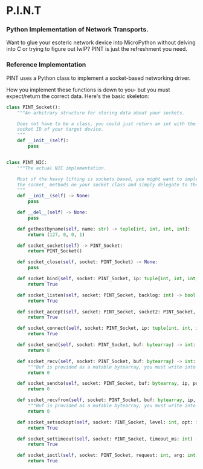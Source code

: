 # P.I.N.T

### Python Implementation of Network Transports.

Want to glue your esoteric network device into MicroPython without delving
into C or trying to figure out lwIP? PINT is just the refreshment you need.

### Reference Implementation

PINT uses a Python class to implement a socket-based networking driver.

How you implement these functions is down to you- but you must expect/return
the correct data. Here's the basic skeleton:

```python
class PINT_Socket():
    """An arbitrary structure for storing data about your sockets.

    Does not have to be a class, you could just return an int with the
    socket ID of your target device.
    """
    def __init__(self):
        pass


class PINT_NIC:
    """The actual NIC implementation.

    Most of the heavy lifting is sockets based, you might want to implement
    the socket_ methods on your socket class and simply delegate to them.
    """
    def __init__(self) -> None:
        pass

    def __del__(self) -> None:
        pass

    def gethostbyname(self, name: str) -> tuple[int, int, int, int]:
        return (127, 0, 0, 1)

    def socket_socket(self) -> PINT_Socket:
        return PINT_Socket()

    def socket_close(self, socket: PINT_Socket) -> None:
        pass

    def socket_bind(self, socket: PINT_Socket, ip: tuple[int, int, int, int], port: int) -> bool:
        return True

    def socket_listen(self, socket: PINT_Socket, backlog: int) -> bool:
        return True

    def socket_accept(self, socket: PINT_Socket, socket2: PINT_Socket, ip: tuple[int, int, int, int], port: int) -> bool:
        return True

    def socket_connect(self, socket: PINT_Socket, ip: tuple[int, int, int, int], port) -> bool:
        return True

    def socket_send(self, socket: PINT_Socket, buf: bytearray) -> int:
        return 0

    def socket_recv(self, socket: PINT_Socket, buf: bytearray) -> int:
        """Buf is provided as a mutable bytearray, you must write into it."""
        return 0

    def socket_sendto(self, socket: PINT_Socket, buf: bytearray, ip, port) -> int:
        return 0

    def socket_recvfrom(self, socket: PINT_Socket, buf: bytearray, ip, port) -> int:
        """Buf is provided as a mutable bytearray, you must write into it."""
        return 0

    def socket_setsockopt(self, socket: PINT_Socket, level: int, opt: int, val: bytearray) -> bool:
        return True

    def socket_settimeout(self, socket: PINT_Socket, timeout_ms: int) -> bool:
        return True

    def socket_ioctl(self, socket: PINT_Socket, request: int, arg: int) -> bool:
        return True

```